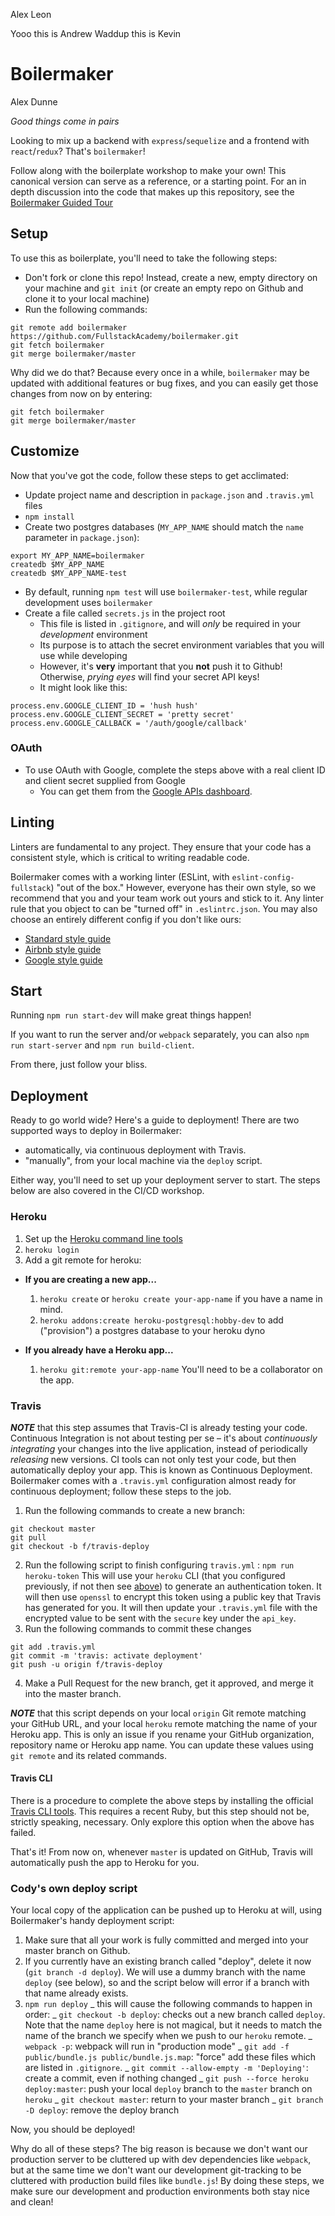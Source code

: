 
Alex Leon


Yooo this is Andrew
Waddup this is Kevin


# Boilermaker

Alex Dunne

_Good things come in pairs_

Looking to mix up a backend with `express`/`sequelize` and a frontend with
`react`/`redux`? That's `boilermaker`!

Follow along with the boilerplate workshop to make your own! This canonical
version can serve as a reference, or a starting point. For an in depth
discussion into the code that makes up this repository, see the
[Boilermaker Guided Tour][boilermaker-yt]

[boilermaker-yt]: https://www.youtube.com/playlist?list=PLx0iOsdUOUmn7D5XL4mRUftn8hvAJGs8H

## Setup

To use this as boilerplate, you'll need to take the following steps:

- Don't fork or clone this repo! Instead, create a new, empty
  directory on your machine and `git init` (or create an empty repo on
  Github and clone it to your local machine)
- Run the following commands:

```
git remote add boilermaker https://github.com/FullstackAcademy/boilermaker.git
git fetch boilermaker
git merge boilermaker/master
```

Why did we do that? Because every once in a while, `boilermaker` may
be updated with additional features or bug fixes, and you can easily
get those changes from now on by entering:

```
git fetch boilermaker
git merge boilermaker/master
```

## Customize

Now that you've got the code, follow these steps to get acclimated:

- Update project name and description in `package.json` and
  `.travis.yml` files
- `npm install`
- Create two postgres databases (`MY_APP_NAME` should match the `name`
  parameter in `package.json`):

```
export MY_APP_NAME=boilermaker
createdb $MY_APP_NAME
createdb $MY_APP_NAME-test
```

- By default, running `npm test` will use `boilermaker-test`, while
  regular development uses `boilermaker`
- Create a file called `secrets.js` in the project root
  - This file is listed in `.gitignore`, and will _only_ be required
    in your _development_ environment
  - Its purpose is to attach the secret environment variables that you
    will use while developing
  - However, it's **very** important that you **not** push it to
    Github! Otherwise, _prying eyes_ will find your secret API keys!
  - It might look like this:

```
process.env.GOOGLE_CLIENT_ID = 'hush hush'
process.env.GOOGLE_CLIENT_SECRET = 'pretty secret'
process.env.GOOGLE_CALLBACK = '/auth/google/callback'
```

### OAuth

- To use OAuth with Google, complete the steps above with a real client
  ID and client secret supplied from Google
  - You can get them from the [Google APIs dashboard][google-apis].

[google-apis]: https://console.developers.google.com/apis/credentials

## Linting

Linters are fundamental to any project. They ensure that your code
has a consistent style, which is critical to writing readable code.

Boilermaker comes with a working linter (ESLint, with
`eslint-config-fullstack`) "out of the box." However, everyone has
their own style, so we recommend that you and your team work out yours
and stick to it. Any linter rule that you object to can be "turned
off" in `.eslintrc.json`. You may also choose an entirely different
config if you don't like ours:

- [Standard style guide](https://standardjs.com/)
- [Airbnb style guide](https://github.com/airbnb/javascript)
- [Google style guide](https://google.github.io/styleguide/jsguide.html)

## Start

Running `npm run start-dev` will make great things happen!

If you want to run the server and/or `webpack` separately, you can also
`npm run start-server` and `npm run build-client`.

From there, just follow your bliss.

## Deployment

Ready to go world wide? Here's a guide to deployment! There are two
supported ways to deploy in Boilermaker:

- automatically, via continuous deployment with Travis.
- "manually", from your local machine via the `deploy` script.

Either way, you'll need to set up your deployment server to start.
The steps below are also covered in the CI/CD workshop.

### Heroku

1.  Set up the [Heroku command line tools][heroku-cli]
2.  `heroku login`
3.  Add a git remote for heroku:

[heroku-cli]: https://devcenter.heroku.com/articles/heroku-cli

- **If you are creating a new app...**

  1.  `heroku create` or `heroku create your-app-name` if you have a
      name in mind.
  2.  `heroku addons:create heroku-postgresql:hobby-dev` to add
      ("provision") a postgres database to your heroku dyno

- **If you already have a Heroku app...**

  1.  `heroku git:remote your-app-name` You'll need to be a
      collaborator on the app.

### Travis

_**NOTE**_ that this step assumes that Travis-CI is already testing your code.
Continuous Integration is not about testing per se – it's about _continuously
integrating_ your changes into the live application, instead of periodically
_releasing_ new versions. CI tools can not only test your code, but then
automatically deploy your app. This is known as Continuous Deployment.
Boilermaker comes with a `.travis.yml` configuration almost ready for
continuous deployment; follow these steps to the job.

1.  Run the following commands to create a new branch:

```
git checkout master
git pull
git checkout -b f/travis-deploy
```

2.  Run the following script to finish configuring `travis.yml` :
    `npm run heroku-token`
    This will use your `heroku` CLI (that you configured previously, if
    not then see [above](#Heroku)) to generate an authentication token. It
    will then use `openssl` to encrypt this token using a public key that
    Travis has generated for you. It will then update your `.travis.yml`
    file with the encrypted value to be sent with the `secure` key under
    the `api_key`.
3.  Run the following commands to commit these changes

```
git add .travis.yml
git commit -m 'travis: activate deployment'
git push -u origin f/travis-deploy
```

4.  Make a Pull Request for the new branch, get it approved, and merge it into
    the master branch.

_**NOTE**_ that this script depends on your local `origin` Git remote matching
your GitHub URL, and your local `heroku` remote matching the name of your
Heroku app. This is only an issue if you rename your GitHub organization,
repository name or Heroku app name. You can update these values using
`git remote` and its related commands.

#### Travis CLI

There is a procedure to complete the above steps by installing the official
[Travis CLI tools][travis-cli]. This requires a recent Ruby, but this step
should not be, strictly speaking, necessary. Only explore this option when the
above has failed.

[travis-cli]: https://github.com/travis-ci/travis.rb#installation

That's it! From now on, whenever `master` is updated on GitHub, Travis
will automatically push the app to Heroku for you.

### Cody's own deploy script

Your local copy of the application can be pushed up to Heroku at will,
using Boilermaker's handy deployment script:

1.  Make sure that all your work is fully committed and merged into your
    master branch on Github.
2.  If you currently have an existing branch called "deploy", delete
    it now (`git branch -d deploy`). We will use a dummy branch
    with the name `deploy` (see below), so and the script below will error if a
    branch with that name already exists.
3.  `npm run deploy`
    _ this will cause the following commands to happen in order:
    _ `git checkout -b deploy`: checks out a new branch called
    `deploy`. Note that the name `deploy` here is not magical, but it needs
    to match the name of the branch we specify when we push to our `heroku`
    remote.
    _ `webpack -p`: webpack will run in "production mode"
    _ `git add -f public/bundle.js public/bundle.js.map`: "force" add
    these files which are listed in `.gitignore`.
    _ `git commit --allow-empty -m 'Deploying'`: create a commit, even
    if nothing changed
    _ `git push --force heroku deploy:master`: push your local
    `deploy` branch to the `master` branch on `heroku`
    _ `git checkout master`: return to your master branch
    _ `git branch -D deploy`: remove the deploy branch

Now, you should be deployed!

Why do all of these steps? The big reason is because we don't want our
production server to be cluttered up with dev dependencies like
`webpack`, but at the same time we don't want our development
git-tracking to be cluttered with production build files like
`bundle.js`! By doing these steps, we make sure our development and
production environments both stay nice and clean!
